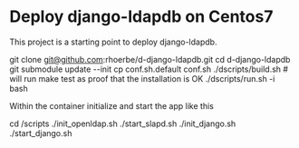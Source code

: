 # Deploy django-ldapdb on Centos7

This project is a starting point to deploy django-ldapdb.

  git clone git@github.com:rhoerbe/d-django-ldapdb.git
  cd d-django-ldapdb
  git submodule update --init
  cp conf.sh.default conf.sh
  ./dscripts/build.sh  # will run make test as proof that the installation is OK
  ./dscripts/run.sh -i bash

  Within the container initialize and start the app like this

  cd /scripts
  ./init_openldap.sh
  ./start_slapd.sh
  ./init_django.sh
  ./start_django.sh